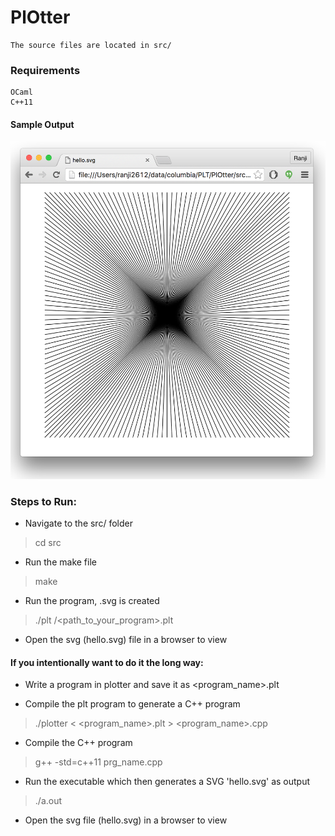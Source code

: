 # PlOtter

    The source files are located in src/

### Requirements ###
	OCaml
	C++11
    
#### Sample Output ###

![Alt text](https://github.com/saniaarif22/PlOtter/blob/master/sample/sample1.png?raw=true "Sample 1")

### Steps to Run: ###

  - Navigate to the src/ folder
  > cd src
  
  - Run the make file
  > make
  
  - Run the program, <program name>.svg is created
  > ./plt /<path_to_your_program>.plt

  - Open the svg (hello.svg) file in a browser to view


#### If you intentionally want to do it the long way: ####
  
  - Write a program in plotter and save it as <program_name>.plt

  - Compile the plt program to generate a C++ program
  > ./plotter < <program_name>.plt > <program_name>.cpp

  - Compile the C++ program
  > g++ -std=c++11 prg_name.cpp
  
  - Run the executable which then generates a SVG 'hello.svg' as output
  > ./a.out

  - Open the svg file (hello.svg) in a browser to view
